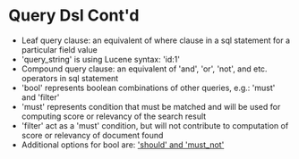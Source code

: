 # Query Dsl Cont'd #

* Leaf query clause: an equivalent of where clause in a sql statement for a particular field value
* 'query_string' is using Lucene syntax: 'id:1'
* Compound query clause: an equivalent of 'and', 'or', 'not', and etc. operators in sql statement
* 'bool' represents boolean combinations of other queries, e.g.: 'must' and 'filter'
* 'must' represents condition that must be matched and will be used for computing score or relevancy of the search result
* 'filter' act as a 'must' condition, but will not contribute to computation of score or relevancy of document found
* Additional options for bool are: <a href="https://www.elastic.co/guide/en/elasticsearch/reference/5.1/query-dsl-bool-query.html" target="_blank">'should' and 'must_not'</a>